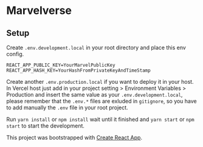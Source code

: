 # Marvelverse

## Setup

Create `.env.development.local` in your root directory and place this env config.

```
REACT_APP_PUBLIC_KEY=YourMarvelPublicKey
REACT_APP_HASH_KEY=YourHashFromPrivateKeyAndTimeStamp
```

Create another `.env.production.local` if you want to deploy it in your host. In Vercel host just add in your project setting > Environment Variables > Production and insert the same value as your `.env.development.local`, please remember that the `.env.*` files are exluded in `gitignore`, so you have to add manually the `.env` file in your root project.

Run `yarn install` or `npm install` wait until it finished and `yarn start` or `npm start` to start the development.

This project was bootstrapped with [Create React App](https://github.com/facebook/create-react-app).
